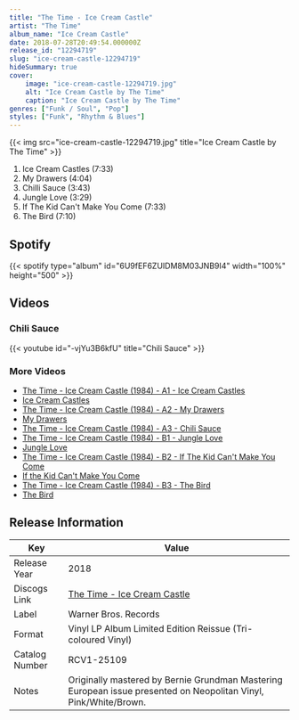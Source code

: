 ```yaml
---
title: "The Time - Ice Cream Castle"
artist: "The Time"
album_name: "Ice Cream Castle"
date: 2018-07-28T20:49:54.000000Z
release_id: "12294719"
slug: "ice-cream-castle-12294719"
hideSummary: true
cover:
    image: "ice-cream-castle-12294719.jpg"
    alt: "Ice Cream Castle by The Time"
    caption: "Ice Cream Castle by The Time"
genres: ["Funk / Soul", "Pop"]
styles: ["Funk", "Rhythm & Blues"]
---
```


{{< img src="ice-cream-castle-12294719.jpg" title="Ice Cream Castle by The Time" >}}

<!-- section break -->

1. Ice Cream Castles (7:33)
2. My Drawers (4:04)
3. Chilli Sauce (3:43)
4. Jungle Love (3:29)
5. If The Kid Can't Make You Come (7:33)
6. The Bird (7:10)

<!-- section break -->


## Spotify
{{< spotify type="album" id="6U9fEF6ZUIDM8M03JNB9I4" width="100%" height="500" >}}



## Videos
### Chili Sauce
{{< youtube id="-vjYu3B6kfU" title="Chili Sauce" >}}<br>

### More Videos

- [The Time - Ice Cream Castle (1984) - A1 - Ice Cream Castles](https://www.youtube.com/watch?v=gQRKyT3iJFg)
- [Ice Cream Castles](https://www.youtube.com/watch?v=FI2pPT_GqPs)
- [The Time - Ice Cream Castle (1984) - A2 - My Drawers](https://www.youtube.com/watch?v=_ycBnmHigrg)
- [My Drawers](https://www.youtube.com/watch?v=tgWUiYexXsI)
- [The Time - Ice Cream Castle (1984) - A3 - Chili Sauce](https://www.youtube.com/watch?v=DISxg4vMZVw)
- [The Time - Ice Cream Castle (1984) - B1 - Jungle Love](https://www.youtube.com/watch?v=RN7f0dpdxnw)
- [Jungle Love](https://www.youtube.com/watch?v=TC0vu9V8YXw)
- [The Time - Ice Cream Castle (1984) - B2 - If The Kid Can't Make You Come](https://www.youtube.com/watch?v=kdhkt2OOZk4)
- [If the Kid Can't Make You Come](https://www.youtube.com/watch?v=sSYnYeqPbEg)
- [The Time - Ice Cream Castle (1984) - B3 - The Bird](https://www.youtube.com/watch?v=6_dXBUWcDmQ)
- [The Bird](https://www.youtube.com/watch?v=hB0VT2OnFvM)


## Release Information
|  Key           | Value                                                |
| ---------------| ---------------------------------------------------- |
| Release Year   | 2018                                   |
| Discogs Link   | [The Time - Ice Cream Castle](https://www.discogs.com/release/12294719-The-Time-Ice-Cream-Castle) |
| Label          | Warner Bros. Records |
| Format         | Vinyl LP Album Limited Edition Reissue (Tri-coloured Vinyl) |
| Catalog Number | RCV1-25109 |
| Notes | Originally mastered by Bernie Grundman Mastering  European issue presented on Neopolitan Vinyl, Pink/White/Brown. |